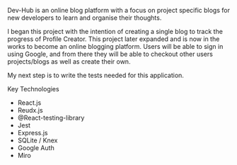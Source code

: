 Dev-Hub is an online blog platform with a focus on project specific blogs for new developers to learn and organise their thoughts.

I began this project with the intention of creating a single blog to track the progress of Profile Creator. This project later expanded and is now in the works to become an online blogging platform. Users will be able to sign in using Google, and from there they will be able to checkout other users projects/blogs as well as create their own. 

My next step is to write the tests needed for this application.

Key Technologies
- React.js
- Reudx.js
- @React-testing-library
- Jest
- Express.js
- SQLite / Knex
- Google Auth
- Miro
